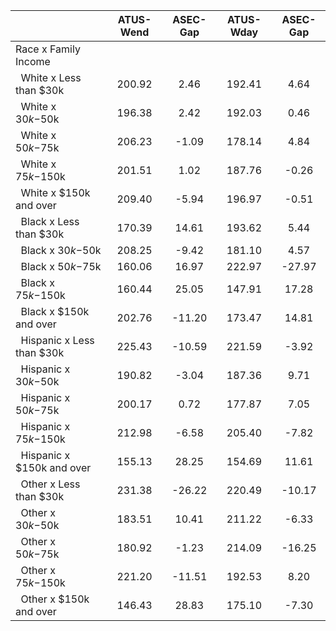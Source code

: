 
|                      |    ATUS-Wend |     ASEC-Gap |    ATUS-Wday |     ASEC-Gap |
| -------------------- | :----------: | :----------: | :----------: | :----------: |
| Race x Family Income |              |              |              |              |
| &nbsp;&nbsp;White x Less than $30k |       200.92 |         2.46 |       192.41 |         4.64 |
| &nbsp;&nbsp;White x $30k-$50k |       196.38 |         2.42 |       192.03 |         0.46 |
| &nbsp;&nbsp;White x $50k-$75k |       206.23 |        -1.09 |       178.14 |         4.84 |
| &nbsp;&nbsp;White x $75k-$150k |       201.51 |         1.02 |       187.76 |        -0.26 |
| &nbsp;&nbsp;White x $150k and over |       209.40 |        -5.94 |       196.97 |        -0.51 |
| &nbsp;&nbsp;Black x Less than $30k |       170.39 |        14.61 |       193.62 |         5.44 |
| &nbsp;&nbsp;Black x $30k-$50k |       208.25 |        -9.42 |       181.10 |         4.57 |
| &nbsp;&nbsp;Black x $50k-$75k |       160.06 |        16.97 |       222.97 |       -27.97 |
| &nbsp;&nbsp;Black x $75k-$150k |       160.44 |        25.05 |       147.91 |        17.28 |
| &nbsp;&nbsp;Black x $150k and over |       202.76 |       -11.20 |       173.47 |        14.81 |
| &nbsp;&nbsp;Hispanic x Less than $30k |       225.43 |       -10.59 |       221.59 |        -3.92 |
| &nbsp;&nbsp;Hispanic x $30k-$50k |       190.82 |        -3.04 |       187.36 |         9.71 |
| &nbsp;&nbsp;Hispanic x $50k-$75k |       200.17 |         0.72 |       177.87 |         7.05 |
| &nbsp;&nbsp;Hispanic x $75k-$150k |       212.98 |        -6.58 |       205.40 |        -7.82 |
| &nbsp;&nbsp;Hispanic x $150k and over |       155.13 |        28.25 |       154.69 |        11.61 |
| &nbsp;&nbsp;Other x Less than $30k |       231.38 |       -26.22 |       220.49 |       -10.17 |
| &nbsp;&nbsp;Other x $30k-$50k |       183.51 |        10.41 |       211.22 |        -6.33 |
| &nbsp;&nbsp;Other x $50k-$75k |       180.92 |        -1.23 |       214.09 |       -16.25 |
| &nbsp;&nbsp;Other x $75k-$150k |       221.20 |       -11.51 |       192.53 |         8.20 |
| &nbsp;&nbsp;Other x $150k and over |       146.43 |        28.83 |       175.10 |        -7.30 |

